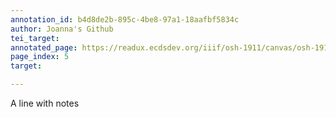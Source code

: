 ```yaml
---
annotation_id: b4d8de2b-895c-4be8-97a1-18aafbf5834c
author: Joanna's Github
tei_target: 
annotated_page: https://readux.ecdsdev.org/iiif/osh-1911/canvas/osh-1911_00000297.jpg
page_index: 5
target: 

---
```

<p>A line with notes</p>